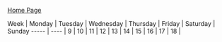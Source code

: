 [Home Page](README.md)

Week | Monday | Tuesday | Wednesday | Thursday | Friday | Saturday | Sunday
----- | ---- |
9 |
10 |
11 |
12 |
13 |
14 |
15 |
16 |
17 |
18 |